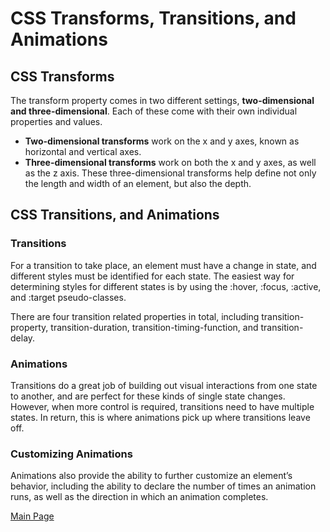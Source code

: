 # CSS Transforms, Transitions, and Animations
## CSS Transforms
The transform property comes in two different settings, **two-dimensional and three-dimensional**. Each of these come with their own individual properties and values.
- **Two-dimensional transforms** work on the x and y axes, known as horizontal and vertical axes. 
- **Three-dimensional transforms** work on both the x and y axes, as well as the z axis. These three-dimensional transforms help define not only the length and width of an element, but also the depth. 

## CSS Transitions, and Animations
### Transitions
For a transition to take place, an element must have a change in state, and different styles must be identified for each state. The easiest way for determining styles for different states is by using the :hover, :focus, :active, and :target pseudo-classes.

There are four transition related properties in total, including transition-property, transition-duration, transition-timing-function, and transition-delay.

### Animations
Transitions do a great job of building out visual interactions from one state to another, and are perfect for these kinds of single state changes. However, when more control is required, transitions need to have multiple states. In return, this is where animations pick up where transitions leave off.

### Customizing Animations
Animations also provide the ability to further customize an element’s behavior, including the ability to declare the number of times an animation runs, as well as the direction in which an animation completes.



[Main Page](https://basma23.github.io/reading-notes/)

